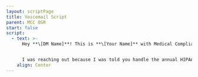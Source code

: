 ```yaml
---
layout: scriptPage
title: Voicemail Script
parent: MCC OSR
start: false
script:
  - text: >-
      Hey **\[DM Name]**! This is **\[Your Name]** with Medical Compliance.


      I was reaching out because I was told you handle the annual HIPAA & OSHA compliance. You can reach me at (904)595-6474.
    align: Center
---
```

